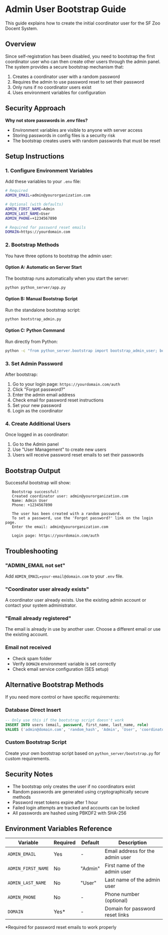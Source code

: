 # Admin User Bootstrap Guide

This guide explains how to create the initial coordinator user for the SF Zoo Docent System.

## Overview

Since self-registration has been disabled, you need to bootstrap the first coordinator user who can then create other users through the admin panel. The system provides a secure bootstrap mechanism that:

1. Creates a coordinator user with a random password
2. Requires the admin to use password reset to set their password
3. Only runs if no coordinator users exist
4. Uses environment variables for configuration

## Security Approach

**Why not store passwords in .env files?**
- Environment variables are visible to anyone with server access
- Storing passwords in config files is a security risk
- The bootstrap creates users with random passwords that must be reset

## Setup Instructions

### 1. Configure Environment Variables

Add these variables to your `.env` file:

```bash
# Required
ADMIN_EMAIL=admin@yourorganization.com

# Optional (with defaults)
ADMIN_FIRST_NAME=Admin
ADMIN_LAST_NAME=User
ADMIN_PHONE=+1234567890

# Required for password reset emails
DOMAIN=https://yourdomain.com
```

### 2. Bootstrap Methods

You have three options to bootstrap the admin user:

#### Option A: Automatic on Server Start
The bootstrap runs automatically when you start the server:

```bash
python python_server/app.py
```

#### Option B: Manual Bootstrap Script
Run the standalone bootstrap script:

```bash
python bootstrap_admin.py
```

#### Option C: Python Command
Run directly from Python:

```bash
python -c "from python_server.bootstrap import bootstrap_admin_user; bootstrap_admin_user()"
```

### 3. Set Admin Password

After bootstrap:

1. Go to your login page: `https://yourdomain.com/auth`
2. Click "Forgot password?"
3. Enter the admin email address
4. Check email for password reset instructions
5. Set your new password
6. Login as the coordinator

### 4. Create Additional Users

Once logged in as coordinator:

1. Go to the Admin panel
2. Use "User Management" to create new users
3. Users will receive password reset emails to set their passwords

## Bootstrap Output

Successful bootstrap will show:
```
   Bootstrap successful!
   Created coordinator user: admin@yourorganization.com
   Name: Admin User
   Phone: +1234567890
  
   The user has been created with a random password.
   To set a password, use the 'Forgot password?' link on the login page.
   Enter the email: admin@yourorganization.com

   Login page: https://yourdomain.com/auth
```

## Troubleshooting

### "ADMIN_EMAIL not set"
Add `ADMIN_EMAIL=your-email@domain.com` to your `.env` file.

### "Coordinator user already exists"
A coordinator user already exists. Use the existing admin account or contact your system administrator.

### "Email already registered"
The email is already in use by another user. Choose a different email or use the existing account.

### Email not received
- Check spam folder
- Verify `DOMAIN` environment variable is set correctly
- Check email service configuration (SES setup)

## Alternative Bootstrap Methods

If you need more control or have specific requirements:

### Database Direct Insert
```sql
-- Only use this if the bootstrap script doesn't work
INSERT INTO users (email, password, first_name, last_name, role) 
VALUES ('admin@domain.com', 'random_hash', 'Admin', 'User', 'coordinator');
```

### Custom Bootstrap Script
Create your own bootstrap script based on `python_server/bootstrap.py` for custom requirements.

## Security Notes

- The bootstrap only creates the user if no coordinators exist
- Random passwords are generated using cryptographically secure methods
- Password reset tokens expire after 1 hour
- Failed login attempts are tracked and accounts can be locked
- All passwords are hashed using PBKDF2 with SHA-256

## Environment Variables Reference

| Variable | Required | Default | Description |
|----------|----------|---------|-------------|
| `ADMIN_EMAIL` | Yes | - | Email address for the admin user |
| `ADMIN_FIRST_NAME` | No | "Admin" | First name of the admin user |
| `ADMIN_LAST_NAME` | No | "User" | Last name of the admin user |
| `ADMIN_PHONE` | No | - | Phone number (optional) |
| `DOMAIN` | Yes* | - | Domain for password reset links |

*Required for password reset emails to work properly 